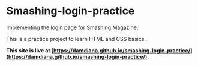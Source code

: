 # Smashing-login-practice

Implementing the [login page for Smashing Magazine](https://www.smashingmagazine.com/auth/).

This is a practice project to learn HTML and CSS basics. 

**This site is live at [https://damdiana.github.io/smashing-login-practice/](https://damdiana.github.io/smashing-login-practice/).**
